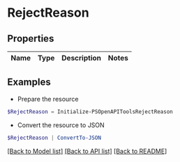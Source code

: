 # RejectReason
## Properties

Name | Type | Description | Notes
------------ | ------------- | ------------- | -------------

## Examples

- Prepare the resource
```powershell
$RejectReason = Initialize-PSOpenAPIToolsRejectReason 
```

- Convert the resource to JSON
```powershell
$RejectReason | ConvertTo-JSON
```

[[Back to Model list]](../README.md#documentation-for-models) [[Back to API list]](../README.md#documentation-for-api-endpoints) [[Back to README]](../README.md)

